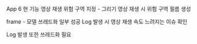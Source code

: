 App 6 
현 기능
 영상 재생
 위험 구역 지정 - 그리기
 영상 재생 시 위험 구역 필름 생성
 


frame - 모델 쓰레드화 일부 성공
Log 발생 시 영상 재생 속도 느려지는 이슈 확인

Log 발생 또한 쓰레드화 필요
